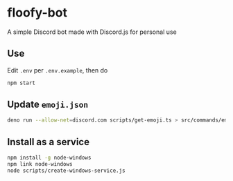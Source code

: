 # floofy-bot

A simple Discord bot made with Discord.js for personal use

## Use

Edit `.env` per `.env.example`, then do

```sh
npm start
```

## Update `emoji.json`

```sh
deno run --allow-net=discord.com scripts/get-emoji.ts > src/commands/emoji.json
```

## Install as a service

```sh
npm install -g node-windows
npm link node-windows
node scripts/create-windows-service.js
```
